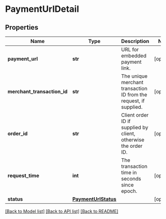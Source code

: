 # PaymentUrlDetail

## Properties
Name | Type | Description | Notes
------------ | ------------- | ------------- | -------------
**payment_url** | **str** | URL for embedded payment link. | [optional] 
**merchant_transaction_id** | **str** | The unique merchant transaction ID from the request, if supplied. | [optional] 
**order_id** | **str** | Client order ID if supplied by client, otherwise the order ID. | [optional] 
**request_time** | **int** | The transaction time in seconds since epoch. | [optional] 
**status** | [**PaymentUrlStatus**](PaymentUrlStatus.md) |  | [optional] 

[[Back to Model list]](../README.md#documentation-for-models) [[Back to API list]](../README.md#documentation-for-api-endpoints) [[Back to README]](../README.md)


